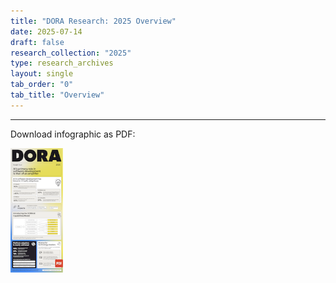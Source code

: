 ```yaml
---
title: "DORA Research: 2025 Overview"
date: 2025-07-14
draft: false
research_collection: "2025"
type: research_archives
layout: single
tab_order: "0"
tab_title: "Overview"
---
```


<object data="2025-dora-report-infographic.svg" id="dora-2025-infographic" type="image/svg+xml" class="responsive-svg"></object>

-----

Download infographic as PDF:

<a href="2025-DORA-Report-Infographic.pdf" target="_blank"><img src="2025-dora-report-infographic-thumb.png" style="max-width:6em;"></a>
